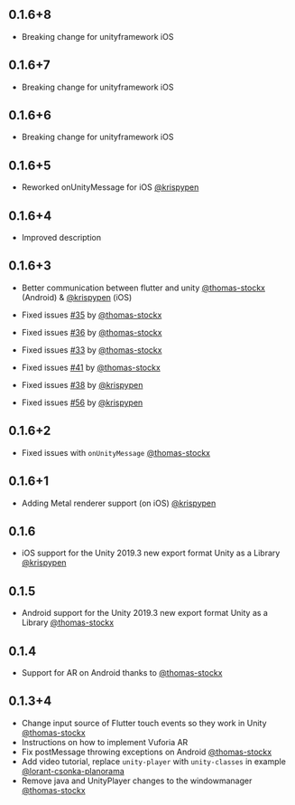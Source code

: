 ## 0.1.6+8

* Breaking change for unityframework iOS

## 0.1.6+7

* Breaking change for unityframework iOS

## 0.1.6+6

* Breaking change for unityframework iOS

## 0.1.6+5

* Reworked onUnityMessage for iOS [@krispypen](https://github.com/krispypen)

## 0.1.6+4

* Improved description

## 0.1.6+3

* Better communication between flutter and unity [@thomas-stockx](https://github.com/thomas-stockx) (Android) & [@krispypen](https://github.com/krispypen) (iOS)
* Fixed issues [#35](https://github.com/snowballdigital/flutter-unity-view-widget/issues/35) by [@thomas-stockx](https://github.com/thomas-stockx)
* Fixed issues [#36](https://github.com/snowballdigital/flutter-unity-view-widget/issues/36) by [@thomas-stockx](https://github.com/thomas-stockx)
* Fixed issues [#33](https://github.com/snowballdigital/flutter-unity-view-widget/issues/33) by [@thomas-stockx](https://github.com/thomas-stockx)
* Fixed issues [#41](https://github.com/snowballdigital/flutter-unity-view-widget/issues/41) by [@thomas-stockx](https://github.com/thomas-stockx)
  
* Fixed issues [#38](https://github.com/snowballdigital/flutter-unity-view-widget/issues/38) by [@krispypen](https://github.com/krispypen)
* Fixed issues [#56](https://github.com/snowballdigital/flutter-unity-view-widget/issues/38) by [@krispypen](https://github.com/krispypen)

## 0.1.6+2

* Fixed issues with `onUnityMessage` [@thomas-stockx](https://github.com/thomas-stockx)

## 0.1.6+1

* Adding Metal renderer support (on iOS) [@krispypen](https://github.com/krispypen)

## 0.1.6

* iOS support for the Unity 2019.3 new export format Unity as a Library [@krispypen](https://github.com/krispypen)

## 0.1.5

* Android support for the Unity 2019.3 new export format Unity as a Library [@thomas-stockx](https://github.com/thomas-stockx)

## 0.1.4

* Support for AR on Android thanks to [@thomas-stockx](https://github.com/thomas-stockx)

## 0.1.3+4

* Change input source of Flutter touch events so they work in Unity [@thomas-stockx](https://github.com/thomas-stockx)
* Instructions on how to implement Vuforia AR
* Fix postMessage throwing exceptions on Android [@thomas-stockx](https://github.com/thomas-stockx)
* Add video tutorial, replace `unity-player` with `unity-classes` in example [@lorant-csonka-planorama](https://github.com/lorant-csonka-planorama)
* Remove java and UnityPlayer changes to the windowmanager [@thomas-stockx](https://github.com/thomas-stockx)

